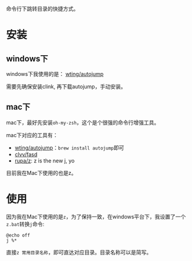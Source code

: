 命令行下跳转目录的快捷方式。

# 安装

## windows下
windows下我使用的是： [wting/autojump](https://github.com/wting/autojump)

需要先确保安装clink, 再下载autojump，手动安装。

## mac下
mac下，最好先安装`oh-my-zsh`，这个是个很强的命令行增强工具。

mac下对应的工具有：
- [wting/autojump](https://github.com/wting/autojump)：`brew install autojump`即可
- [clvv/fasd](https://github.com/clvv/fasd)
- [rupa/z](https://github.com/rupa/z): z is the new j, yo


目前我在Mac下使用的也是z。

# 使用

因为我在Mac下使用的是`z`，为了保持一致，在windows平台下，我设置了一个`z.bat`转换`j`命令:

```
@echo off
j %*
```

直接`z 常用目录名称`，即可直达对应目录。目录名称可以是简写。
